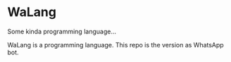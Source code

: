 # WaLang

Some kinda programming language...

WaLang is a programming language. This repo is the version as WhatsApp bot.
